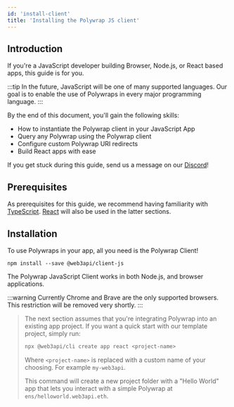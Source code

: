 ```yaml
---
id: 'install-client'
title: 'Installing the Polywrap JS client'
---
```


## **Introduction**

If you're a JavaScript developer building Browser, Node.js, or React based apps, this guide is for you.

:::tip
In the future, JavaScript will be one of many supported languages. Our goal is to enable the use of Polywraps in every major programming language.
:::

By the end of this document, you'll gain the following skills:

- How to instantiate the Polywrap client in your JavaScript App
- Query any Polywrap using the Polywrap client
- Configure custom Polywrap URI redirects
- Build React apps with ease

If you get stuck during this guide, send us a message on our [Discord](https://discord.com/invite/Z5m88a5qWu)!

## **Prerequisites**

As prerequisites for this guide, we recommend having familiarity with [TypeScript](https://www.typescriptlang.org/). [React](https://reactjs.org/) will also be used in the latter sections.

## **Installation**

To use Polywraps in your app, all you need is the Polywrap Client!

```
npm install --save @web3api/client-js
```

The Polywrap JavaScript Client works in both Node.js, and browser applications.

:::warning
Currently Chrome and Brave are the only supported browsers. This restriction will be removed very shortly.
:::

> The next section assumes that you're integrating Polywrap into an existing app project. If you want a quick start with our template project, simply run:
>
> ```bash
> npx @web3api/cli create app react <project-name>
> ```
>
> Where `<project-name>` is replaced with a custom name of your choosing. For example `my-web3api`.
>
> This command will create a new project folder with a "Hello World" app that
> lets you interact with a simple Polywrap at `ens/helloworld.web3api.eth`.
